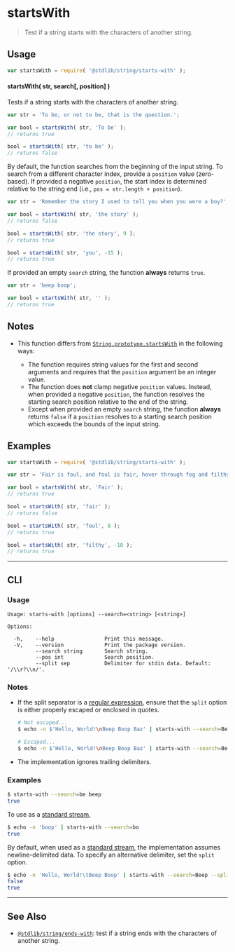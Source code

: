 <!--

@license Apache-2.0

Copyright (c) 2018 The Stdlib Authors.

Licensed under the Apache License, Version 2.0 (the "License");
you may not use this file except in compliance with the License.
You may obtain a copy of the License at

   http://www.apache.org/licenses/LICENSE-2.0

Unless required by applicable law or agreed to in writing, software
distributed under the License is distributed on an "AS IS" BASIS,
WITHOUT WARRANTIES OR CONDITIONS OF ANY KIND, either express or implied.
See the License for the specific language governing permissions and
limitations under the License.

-->

# startsWith

> Test if a string starts with the characters of another string.

<section class="intro">

</section>

<!-- /.intro -->

<section class="usage">

## Usage

```javascript
var startsWith = require( '@stdlib/string/starts-with' );
```

#### startsWith( str, search\[, position] )

Tests if a string starts with the characters of another string.

```javascript
var str = 'To be, or not to be, that is the question.';

var bool = startsWith( str, 'To be' );
// returns true

bool = startsWith( str, 'to be' );
// returns false
```

By default, the function searches from the beginning of the input string. To search from a different character index, provide a `position` value (zero-based). If provided a negative `position`, the start index is determined relative to the string end (i.e., `pos = str.length + position`).

```javascript
var str = 'Remember the story I used to tell you when you were a boy?';

var bool = startsWith( str, 'the story' );
// returns false

bool = startsWith( str, 'the story', 9 );
// returns true

bool = startsWith( str, 'you', -15 );
// returns true
```

If provided an empty `search` string, the function **always** returns `true`.

```javascript
var str = 'beep boop';

var bool = startsWith( str, '' );
// returns true
```

</section>

<!-- /.usage -->

<section class="notes">

## Notes

-   This function differs from [`String.prototype.startsWith`][mdn-string-startswith] in the following ways:

    -   The function requires string values for the first and second arguments and requires that the `position` argument be an integer value.
    -   The function does **not** clamp negative `position` values. Instead, when provided a negative `position`, the function resolves the starting search position relative to the end of the string.
    -   Except when provided an empty `search` string, the function **always** returns `false` if a `position` resolves to a starting search position which exceeds the bounds of the input string.

</section>

<!-- /.notes -->

<section class="examples">

## Examples

<!-- eslint no-undef: "error" -->

```javascript
var startsWith = require( '@stdlib/string/starts-with' );

var str = 'Fair is foul, and foul is fair, hover through fog and filthy air';

var bool = startsWith( str, 'Fair' );
// returns true

bool = startsWith( str, 'fair' );
// returns false

bool = startsWith( str, 'foul', 8 );
// returns true

bool = startsWith( str, 'filthy', -10 );
// returns true
```

</section>

<!-- /.examples -->

* * *

<section class="cli">

## CLI

<section class="usage">

### Usage

```text
Usage: starts-with [options] --search=<string> [<string>]

Options:

  -h,    --help                Print this message.
  -V,    --version             Print the package version.
         --search string       Search string.
         --pos int             Search position.
         --split sep           Delimiter for stdin data. Default: '/\\r?\\n/'.
```

</section>

<!-- /.usage -->

<!-- CLI usage notes. Make sure to keep an empty line after the `section` element and another before the `/section` close. -->

<section class="notes">

### Notes

-   If the split separator is a [regular expression][mdn-regexp], ensure that the `split` option is either properly escaped or enclosed in quotes.

    ```bash
    # Not escaped...
    $ echo -n $'Hello, World!\nBeep Boop Baz' | starts-with --search=Beep --split /\r?\n/

    # Escaped...
    $ echo -n $'Hello, World!\nBeep Boop Baz' | starts-with --search=Beep --split /\\r?\\n/
    ```

-   The implementation ignores trailing delimiters.

</section>

</section>

<!-- /.notes -->

<section class="examples">

### Examples

```bash
$ starts-with --search=be beep
true
```

To use as a [standard stream][standard-streams],

```bash
$ echo -n 'boop' | starts-with --search=bo
true
```

By default, when used as a [standard stream][standard-streams], the implementation assumes newline-delimited data. To specify an alternative delimiter, set the `split` option.

```bash
$ echo -n 'Hello, World!\tBeep Boop' | starts-with --search=Beep --split '\t'
false
true
```

</section>

<!-- /.examples -->

</section>

<!-- /.cli -->

<!-- Section for related `stdlib` packages. Do not manually edit this section, as it is automatically populated. -->

<section class="related">

* * *

## See Also

-   <span class="package-name">[`@stdlib/string/ends-with`][@stdlib/string/ends-with]</span><span class="delimiter">: </span><span class="description">test if a string ends with the characters of another string.</span>

</section>

<!-- /.related -->

<!-- Section for all links. Make sure to keep an empty line after the `section` element and another before the `/section` close. -->

<section class="links">

[standard-streams]: https://en.wikipedia.org/wiki/Standard_streams

[mdn-regexp]: https://developer.mozilla.org/en-US/docs/Web/JavaScript/Guide/Regular_Expressions

[mdn-string-startswith]: https://developer.mozilla.org/en-US/docs/Web/JavaScript/Reference/Global_Objects/String/startsWith

<!-- <related-links> -->

[@stdlib/string/ends-with]: https://github.com/stdlib-js/string/tree/main/ends-with

<!-- </related-links> -->

</section>

<!-- /.links -->
